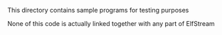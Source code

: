 This directory contains sample programs for testing purposes  

None of this code is actually linked together with any part of ElfStream

